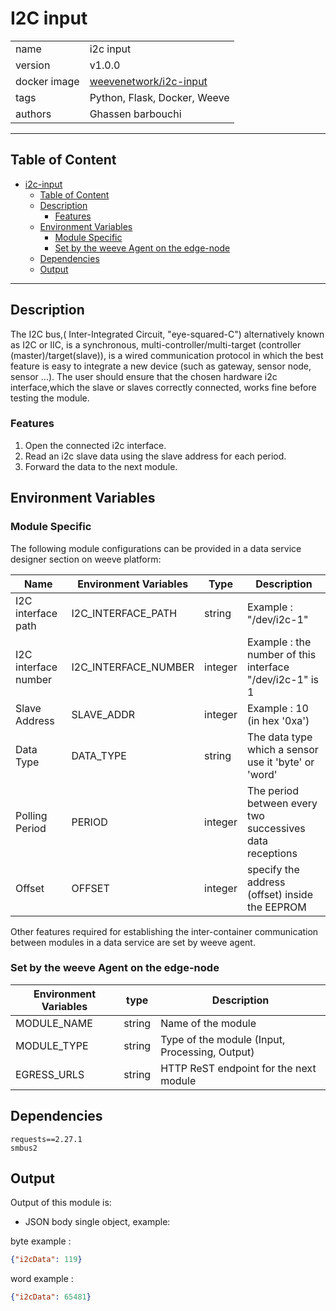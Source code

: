 # I2C input

|              |                                                                             |
| ------------ | ----------------------------------------------------------------------------|
| name         | i2c input                                                                   |
| version      | v1.0.0                                                                      |
| docker image | [weevenetwork/i2c-input](https://hub.docker.com/r/weevenetwork/i2c-input)   |
| tags         | Python, Flask, Docker, Weeve                                                |
| authors      | Ghassen barbouchi                                                           |

***
## Table of Content

- [i2c-input](#i2c-input)
  - [Table of Content](#table-of-content)
  - [Description](#description)
     - [Features](#features)
  - [Environment Variables](#environment-variables)
    - [Module Specific](#module-specific)
    - [Set by the weeve Agent on the edge-node](#set-by-the-weeve-agent-on-the-edge-node)
  - [Dependencies](#dependencies)
  - [Output](#output)

***

## Description
The I2C bus,( Inter-Integrated Circuit, "eye-squared-C") alternatively known as I2C or IIC, is a synchronous, multi-controller/multi-target (controller (master)/target(slave)), is a wired communication protocol in which the best feature is easy to integrate a new device (such as gateway, sensor node, sensor ...).
The user should ensure that the chosen hardware i2c interface,which the slave or slaves correctly connected, works fine before testing the module.

### Features
1. Open the connected i2c interface.
2. Read an i2c slave data using the slave address for each period.
3. Forward the data to the next module.

## Environment Variables

### Module Specific
The following module configurations can be provided in a data service designer section on weeve platform:

| Name                | Environment Variables | Type    | Description                                                   |
|---------------------|-----------------------|---------|---------------------------------------------------------------|
| I2C interface path  | I2C_INTERFACE_PATH    | string  | Example : "/dev/i2c-1"      |
| I2C interface number| I2C_INTERFACE_NUMBER  | integer | Example : the number of this interface "/dev/i2c-1" is 1      |
| Slave Address       | SLAVE_ADDR            | integer | Example : 10 (in hex '0xa')                                   |
| Data Type           | DATA_TYPE             | string  | The data type which a sensor use it 'byte' or 'word'          |
| Polling Period      | PERIOD                | integer | The period between every two successives data receptions      |
| Offset              | OFFSET                | integer | specify the address (offset) inside the EEPROM                |

Other features required for establishing the inter-container communication between modules in a data service are set by weeve agent.

### Set by the weeve Agent on the edge-node

| Environment Variables | type   | Description                                    |
| --------------------- | ------ | ---------------------------------------------- |
| MODULE_NAME           | string | Name of the module                             |
| MODULE_TYPE           | string | Type of the module (Input, Processing, Output) |
| EGRESS_URLS           | string | HTTP ReST endpoint for the next module         |

## Dependencies
```
requests==2.27.1
smbus2
```
## Output

Output of this module is:

* JSON body single object, example:

byte example :
```json
{"i2cData": 119}
```
word example :
```json
{"i2cData": 65481}
```
